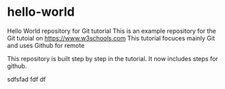 # hello-world
Hello World repository for Git tutorial
This is an example repository for the Git tutoial on https://www.w3schools.com
This tutorial focuces mainly Git and uses Github for remote

This repository is built step by step in the tutorial.
It now includes steps for github.

sdfsfad fdf df
